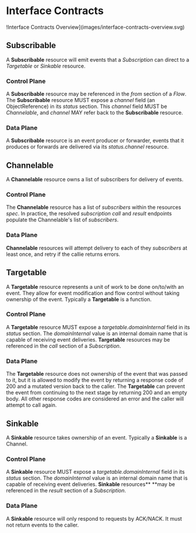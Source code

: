 # Interface Contracts

!Interface Contracts Overview](images/interface-contracts-overview.svg)

## Subscribable

A **Subscribable** resource will emit events that a _Subscription_ can direct
to a _Targetable_ or _Sinkable_ resource.

### Control Plane

A **Subscribable** resource may be referenced in the _from_ section of a
_Flow_. The **Subscribable** resource MUST expose a _channel_ field (an
ObjectReference) in its _status_ section. This _channel_ field MUST be
_Channelable_, and _channel_ MAY refer back to the **Subscribable** resource.

### Data Plane

A **Subscribable** resource is an event producer or forwarder, events that it
produces or forwards are delivered via its _status.channel_ resource.

## Channelable

A **Channelable** resource owns a list of subscribers for delivery of events.

### Control Plane

The **Channelable** resource has a list of _subscribers_ within the resources
_spec_. In practice, the resolved _subscription_ _call_ and _result_ endpoints
populate the Channelable's list of _subscribers_.

### Data Plane

**Channelable** resources will attempt delivery to each of they _subscribers_
at least once, and retry if the callie returns errors.

## Targetable

A **Targetable** resource represents a unit of work to be done on/to/with an
event. They allow for event modification and flow control without taking
ownership of the event. Typically a **Targetable** is a function.

### Control Plane

A **Targetable** resource MUST expose a _targetable.domainInternal_ field in
its _status_ section. The _domainInternal_ value is an internal domain name
that is capable of receiving event deliveries. **Targetable** resources may be
referenced in the _call_ section of a _Subscription_.

### Data Plane

The **Targetable** resource does not ownership of the event that was passed to
it, but it is allowed to modify the event by returning a response code of 200
and a mutated version back to the caller. The **Targetable** can prevent the
event from continuing to the next stage by returning 200 and an empty body. All
other response codes are considered an error and the caller will attempt to
call again.

## Sinkable

A **Sinkable** resource takes ownership of an event. Typically a **Sinkable**
is a Channel.

### Control Plane

A **Sinkable** resource MUST expose a _targetable.domainInternal_ field in its
_status_ section. The _domainInternal_ value is an internal domain name that is
capable of receiving event deliveries. **Sinkable** resources** **may be
referenced in the _result_ section of a _Subscription_.

### Data Plane

A **Sinkable** resource will only respond to requests by ACK/NACK. It must not
return events to the caller.
